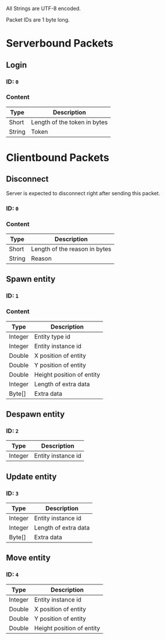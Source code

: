 All Strings are UTF-8 encoded.

Packet IDs are 1 byte long.

# Serverbound Packets

## Login

### ID: `0`

### Content

<table>
    <thead>
        <tr>
            <th>Type</th>
            <th>Description</th>
        </tr>
    </thead>
    <tbody>
        <tr>
            <td>Short</td>
            <td>Length of the token in bytes</td>
        </tr>
        <tr>
            <td>String</td>
            <td>Token</td>
        </tr>
    </tbody>
</table>

# Clientbound Packets

## Disconnect

Server is expected to disconnect right after sending this packet.

### ID: `0`

### Content

<table>
    <thead>
        <tr>
            <th>Type</th>
            <th>Description</th>
        </tr>
    </thead>
    <tbody>
        <tr>
            <td>Short</td>
            <td>Length of the reason in bytes</td>
        </tr>
        <tr>
            <td>String</td>
            <td>Reason</td>
        </tr>
    </tbody>
</table>

## Spawn entity

### ID: `1`

### Content

<table>
    <thead>
        <tr>
            <th>Type</th>
            <th>Description</th>
        </tr>
    </thead>
    <tbody>
        <tr>
            <td>Integer</td>
            <td>Entity type id</td>
        </tr>
        <tr>
            <td>Integer</td>
            <td>Entity instance id</td>
        </tr>
        <tr>
            <td>Double</td>
            <td>X position of entity</td>
        </tr>
        <tr>
            <td>Double</td>
            <td>Y position of entity</td>
        </tr>
        <tr>
            <td>Double</td>
            <td>Height position of entity</td>
        </tr>
        <tr>
            <td>Integer</td>
            <td>Length of extra data</td>
        </tr>
        <tr>
            <td>Byte[]</td>
            <td>Extra data</td>
        </tr>
    </tbody>
</table>

## Despawn entity

### ID: `2`
<table>
    <thead>
        <tr>
            <th>Type</th>
            <th>Description</th>
        </tr>
    </thead>
    <tbody>
        <tr>
            <td>Integer</td>
            <td>Entity instance id</td>
        </tr>
    </tbody>
</table>

## Update entity

### ID: `3`
<table>
    <thead>
        <tr>
            <th>Type</th>
            <th>Description</th>
        </tr>
    </thead>
    <tbody>
        <tr>
            <td>Integer</td>
            <td>Entity instance id</td>
        </tr>
        <tr>
            <td>Integer</td>
            <td>Length of extra data</td>
        </tr>
        <tr>
            <td>Byte[]</td>
            <td>Extra data</td>
        </tr>
    </tbody>
</table>

## Move entity

### ID: `4`
<table>
    <thead>
        <tr>
            <th>Type</th>
            <th>Description</th>
        </tr>
    </thead>
    <tbody>
        <tr>
            <td>Integer</td>
            <td>Entity instance id</td>
        </tr>
        <tr>
            <td>Double</td>
            <td>X position of entity</td>
        </tr>
        <tr>
            <td>Double</td>
            <td>Y position of entity</td>
        </tr>
        <tr>
            <td>Double</td>
            <td>Height position of entity</td>
        </tr>
    </tbody>
</table>
